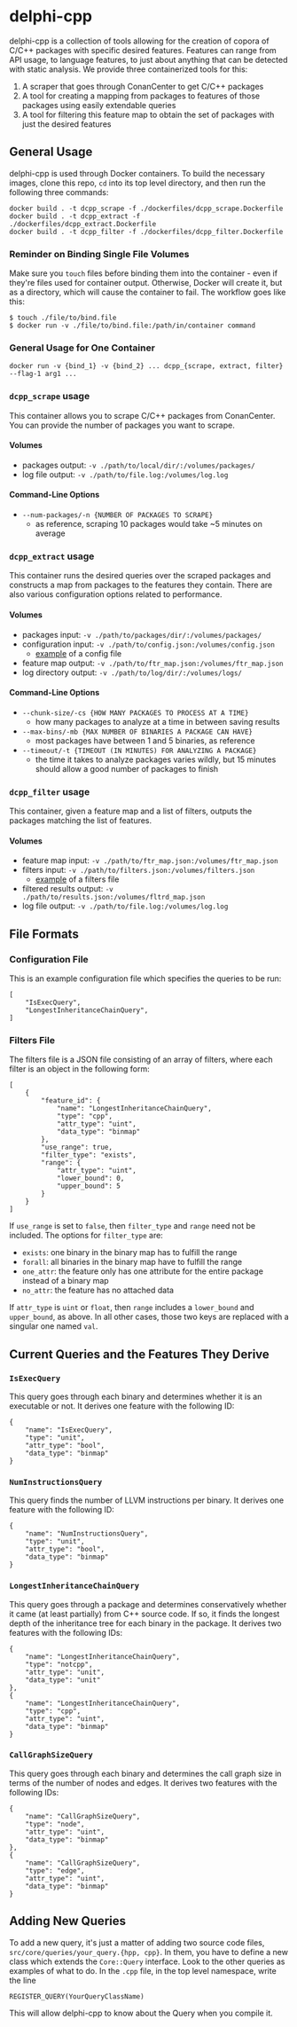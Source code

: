 delphi-cpp
=========

delphi-cpp is a collection of tools allowing for the creation of copora of C/C++ packages with specific desired features. Features can range from API usage, to language features, to just about anything that can be detected with static analysis. We provide three containerized tools for this:

1. A scraper that goes through ConanCenter to get C/C++ packages
2. A tool for creating a mapping from packages to features of those packages using easily extendable queries
3. A tool for filtering this feature map to obtain the set of packages with just the desired features

## General Usage

delphi-cpp is used through Docker containers. To build the necessary images, clone this repo, `cd` into its top level directory, and then run the following three commands:
```
docker build . -t dcpp_scrape -f ./dockerfiles/dcpp_scrape.Dockerfile
docker build . -t dcpp_extract -f ./dockerfiles/dcpp_extract.Dockerfile
docker build . -t dcpp_filter -f ./dockerfiles/dcpp_filter.Dockerfile
```

### Reminder on Binding Single File Volumes
Make sure you `touch` files before binding them into the container - even if they're files used for container output. Otherwise, Docker will create it, but as a directory, which will cause the container to fail. The workflow goes like this:
```
$ touch ./file/to/bind.file
$ docker run -v ./file/to/bind.file:/path/in/container command
```

### General Usage for One Container
```docker run -v {bind_1} -v {bind_2} ... dcpp_{scrape, extract, filter} --flag-1 arg1 ...```

### `dcpp_scrape` usage
This container allows you to scrape C/C++ packages from ConanCenter. You can provide the number of packages you want to scrape.

#### Volumes
- packages output: `-v ./path/to/local/dir/:/volumes/packages/`
- log file output: `-v ./path/to/file.log:/volumes/log.log`

#### Command-Line Options
- `--num-packages/-n {NUMBER OF PACKAGES TO SCRAPE}`
    - as reference, scraping 10 packages would take ~5 minutes on average

### `dcpp_extract` usage
This container runs the desired queries over the scraped packages and constructs a map from packages to the features they contain. There are also various configuration options related to performance.

#### Volumes
- packages input: `-v ./path/to/packages/dir/:/volumes/packages/`
- configuration input: `-v ./path/to/config.json:/volumes/config.json`
    - [example](#configuration-file) of a config file
- feature map output: `-v ./path/to/ftr_map.json:/volumes/ftr_map.json`
- log directory output: `-v ./path/to/log/dir/:/volumes/logs/`

#### Command-Line Options
- `--chunk-size/-cs {HOW MANY PACKAGES TO PROCESS AT A TIME}`
    - how many packages to analyze at a time in between saving results
- `--max-bins/-mb {MAX NUMBER OF BINARIES A PACKAGE CAN HAVE}`
    - most packages have between 1 and 5 binaries, as reference
- `--timeout/-t {TIMEOUT (IN MINUTES) FOR ANALYZING A PACKAGE}`
    - the time it takes to analyze packages varies wildly, but 15 minutes should allow a good number of packages to finish

### `dcpp_filter` usage
This container, given a feature map and a list of filters, outputs the packages matching the list of features.

#### Volumes
- feature map input: `-v ./path/to/ftr_map.json:/volumes/ftr_map.json`
- filters input: `-v ./path/to/filters.json:/volumes/filters.json`
    - [example](#filters-file) of a filters file
- filtered results output: `-v ./path/to/results.json:/volumes/fltrd_map.json`
- log file output: `-v ./path/to/file.log:/volumes/log.log`

## File Formats

### Configuration File
This is an example configuration file which specifies the queries to be run:
```
[
    "IsExecQuery",
    "LongestInheritanceChainQuery",
]
```

### Filters File
The filters file is a JSON file consisting of an array of filters, where each filter is an object in the following form:
```
[
    {
        "feature_id": {
            "name": "LongestInheritanceChainQuery",
            "type": "cpp",
            "attr_type": "uint",
            "data_type": "binmap"
        },
        "use_range": true,
        "filter_type": "exists",
        "range": {
            "attr_type": "uint",
            "lower_bound": 0,
            "upper_bound": 5
        }
    }
]
```
If `use_range` is set to `false`, then `filter_type` and `range` need not be included. The options for `filter_type` are:
- `exists`: one binary in the binary map has to fulfill the range
- `forall`: all binaries in the binary map have to fulfill the range
- `one_attr`: the feature only has one attribute for the entire package instead of a binary map
- `no_attr`: the feature has no attached data

If `attr_type` is `uint` or `float`, then `range` includes a `lower_bound` and `upper_bound`, as above. In all other cases, those two keys are replaced with a singular one named `val`.

## Current Queries and the Features They Derive

### `IsExecQuery`
This query goes through each binary and determines whether it is an executable or not. It derives one feature with the following ID:
```
{
    "name": "IsExecQuery",
    "type": "unit",
    "attr_type": "bool",
    "data_type": "binmap"
}
```

### `NumInstructionsQuery`
This query finds the number of LLVM instructions per binary. It derives one feature with the following ID:
```
{
    "name": "NumInstructionsQuery",
    "type": "unit",
    "attr_type": "bool",
    "data_type": "binmap"
}
```

### `LongestInheritanceChainQuery`
This query goes through a package and determines conservatively whether it came (at least partially) from C++ source code. If so, it finds the longest depth of the inheritance tree for each binary in the package. It derives two features with the following IDs:
```
{
    "name": "LongestInheritanceChainQuery",
    "type": "notcpp",
    "attr_type": "unit",
    "data_type": "unit"
},
{
    "name": "LongestInheritanceChainQuery",
    "type": "cpp",
    "attr_type": "uint",
    "data_type": "binmap"
}
```

### `CallGraphSizeQuery`
This query goes through each binary and determines the call graph size in terms of the number of nodes and edges. It derives two features with the following IDs:
```
{
    "name": "CallGraphSizeQuery",
    "type": "node",
    "attr_type": "uint",
    "data_type": "binmap"
},
{
    "name": "CallGraphSizeQuery",
    "type": "edge",
    "attr_type": "uint",
    "data_type": "binmap"
}
```

## Adding New Queries

To add a new query, it's just a matter of adding two source code files, `src/core/queries/your_query.{hpp, cpp}`. In them, you have to define a new class which extends the `Core::Query` interface. Look to the other queries as examples of what to do. In the `.cpp` file, in the top level namespace, write the line
```
REGISTER_QUERY(YourQueryClassName)
```
This will allow delphi-cpp to know about the Query when you compile it.
